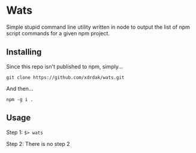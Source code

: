 # Wats

Simple stupid command line utility written in node to output the list of npm script commands for a given npm project.

## Installing

Since this repo isn't published to npm, simply...

```
git clone https://github.com/xdrdak/wats.git
```

And then...

```
npm -g i .
```

## Usage

Step 1: `$> wats`

Step 2: There is no step 2

